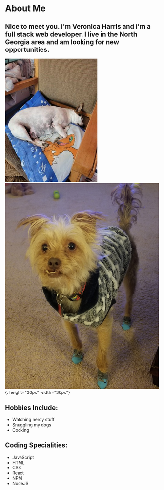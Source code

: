 # About Me

## Nice to meet you. I'm Veronica Harris and I'm a full stack web developer. I live in the North Georgia area and am looking for new opportunities.
![Ricky](https://raw.githubusercontent.com/VHarris113/VHarris113/master/assets/ricky.jpg?token=GHSAT0AAAAAABSETDADLMIZLPVACACRNJSGYRHU6PA)
![Rocket](https://raw.githubusercontent.com/VHarris113/VHarris113/master/assets/rocket.jpg?token=GHSAT0AAAAAABSETDACX5B26IFE5JOLVY5CYRHU7YA){: height="36px" width="36px"}


## Hobbies Include:
- Watching nerdy stuff
- Snuggling my dogs
- Cooking

## Coding Specialities:
- JavaScript
- HTML
- CSS
- React
- NPM
- NodeJS
